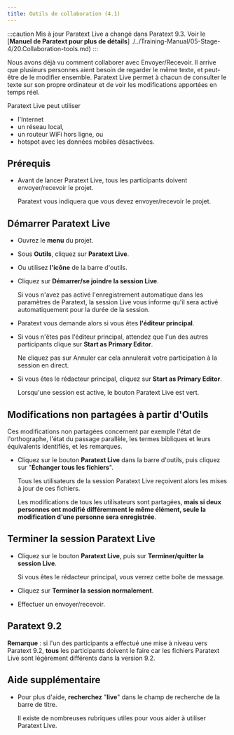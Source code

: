 ```yaml
---
title: Outils de collaboration (4.1)
---
```


:::caution Mis à jour
Paratext Live a changé dans Paratext 9.3. Voir le  [**Manuel de Paratext pour plus de détails**] ./../Training-Manual/05-Stage-4/20.Collaboration-tools.md)
:::

Nous avons déjà vu comment collaborer avec Envoyer/Recevoir. Il arrive que plusieurs personnes aient besoin de regarder le même texte, et peut-être de le modifier ensemble. Paratext Live permet à chacun de consulter le texte sur son propre ordinateur et de voir les modifications apportées en temps réel.

Paratext Live peut utiliser

-   l'Internet
-   un réseau local,
-   un routeur WiFi hors ligne, ou
-   hotspot avec les données mobiles désactivées.

## Prérequis

-   Avant de lancer Paratext Live, tous les participants doivent envoyer/recevoir le projet.

    Paratext vous indiquera que vous devez envoyer/recevoir le projet.

## Démarrer Paratext Live

-   Ouvrez le **menu** du projet.
-   Sous **Outils**, cliquez sur **Paratext Live**.
-   Ou utilisez **l'icône** de la barre d'outils.
-   Cliquez sur **Démarrer/se joindre la session Live**.

    Si vous n'avez pas activé l'enregistrement automatique dans les paramètres de Paratext, la session Live vous informe qu'il sera activé automatiquement pour la durée de la session.

-   Paratext vous demande alors si vous êtes **l'éditeur principal**.
-   Si vous n'êtes pas l'éditeur principal, attendez que l'un des autres participants clique sur **Start as Primary Editor**.

    Ne cliquez pas sur Annuler car cela annulerait votre participation à la session en direct.

-   Si vous êtes le rédacteur principal, cliquez sur **Start as Primary Editor**.

    Lorsqu'une session est active, le bouton Paratext Live est vert.

## Modifications non partagées à partir d'Outils

Ces modifications non partagées concernent par exemple l'état de l'orthographe, l'état du passage parallèle, les termes bibliques et leurs équivalents identifiés, et les remarques.

-   Cliquez sur le bouton **Paratext Live** dans la barre d'outils, puis cliquez sur "**Échanger tous les fichiers**".

    Tous les utilisateurs de la session Paratext Live reçoivent alors les mises à jour de ces fichiers.

    Les modifications de tous les utilisateurs sont partagées, **mais si deux personnes ont modifié différemment le même élément, seule la modification d'une personne sera enregistrée**.

## Terminer la session Paratext Live

-   Cliquez sur le bouton **Paratext Live**, puis sur **Terminer/quitter la session Live**.

    Si vous êtes le rédacteur principal, vous verrez cette boîte de message.

-   Cliquez sur **Terminer la session normalement**.
-   Effectuer un envoyer/recevoir.

## Paratext 9.2

**Remarque** : si l'un des participants a effectué une mise à niveau vers Paratext 9.2, **tous** les participants doivent le faire car les fichiers Paratext Live sont légèrement différents dans la version 9.2.

## Aide supplémentaire

-   Pour plus d'aide, **recherchez** "**live**" dans le champ de recherche de la barre de titre.

    Il existe de nombreuses rubriques utiles pour vous aider à utiliser Paratext Live.

